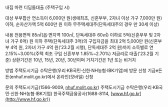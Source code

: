 내집 마련 디딤돌대출 (주택구입 시)

대상
 부부합산 연소득이 6,000만 원(생애최초, 신혼부부, 2자녀 이상 가구 7,000만 원) 이하, 순자산가액 5억 600만 원 이하 무주택세대주(단독세대주의 경우 만 30세 이상)

내용
 전용면적 85㎡(읍·면지역 100㎡, 단독세대주 60㎡) 이하로 5억(신혼부부 및 2자녀 가구 6억) 원 이하 주택(단독세대주 3억)의 구입자금을 최대 2억 5,000만 원(신혼부부 4억 원, 2자녀 가구 4억 원(’23.2월 시행), 단독세대주 2억 원)까지 소득별로 연 2.15%~3.00%(주택 최초 구입 신혼부부 1.85%~2.70%) 저금리로 대출(’23.2월 기준)
 상환기간은 10년, 15년, 20년, 30년이며 거치기간은 1년 또는 비거치

방법
 주택도시기금 수탁은행(우리·KB국민·신한·NH농협·IBK기업)에 방문 신청
 기금e든든(enhuf.molit.go.kr)에서 온라인(모바일) 신청

문의
 주택도시기금(1566-9009, [nhuf.molit.go.kr](http://nhuf.molit.go.kr))
 주택도시기금 수탁은행(우리·KB국민·신한·NH농협·IBK기업)
 한국주택금융공사(1688-8114, [www.hf.go.kr](http://www.hf.go.kr))
